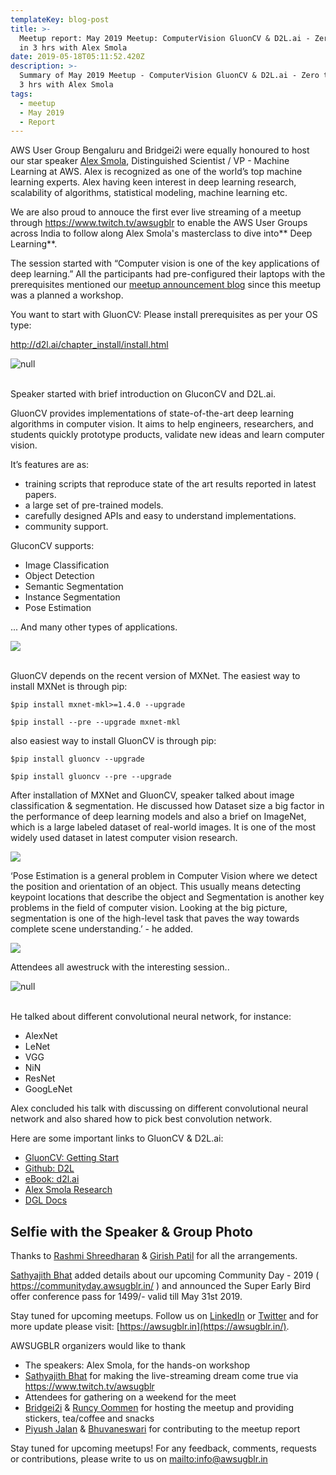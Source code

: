 ```yaml
---
templateKey: blog-post
title: >-
  Meetup report: May 2019 Meetup: ComputerVision GluonCV & D2L.ai - Zero to Hero
  in 3 hrs with Alex Smola
date: 2019-05-18T05:11:52.420Z
description: >-
  Summary of May 2019 Meetup - ComputerVision GluonCV & D2L.ai - Zero to Hero in
  3 hrs with Alex Smola
tags:
  - meetup
  - May 2019
  - Report
---
```

AWS User Group Bengaluru and Bridgei2i were equally honoured to host our star speaker [Alex Smola](https://alex.smola.org/), Distinguished Scientist / VP - Machine Learning at AWS. Alex is recognized as one of the world’s top machine learning experts. Alex having keen interest in deep learning research, scalability of algorithms, statistical modeling, machine learning etc. 

We are also proud to annouce the first ever live streaming of a meetup through <https://www.twitch.tv/awsugblr> to enable the AWS User Groups across India to follow along Alex Smola's masterclass to dive into** Deep Learning**. 

The session started with “Computer vision is one of the key applications of deep learning.” All the participants had pre-configured their laptops with the prerequisites mentioned our [meetup announcement blog](https://www.awsugblr.in/blog/2019-05-03-may-meetup-deep-learning-hands-on-workshop-with-alex-smola/) since this meetup was a planned a workshop.

You want to start with GluonCV: Please install prerequisites as per your OS type:

http://d2l.ai/chapter_install/install.html

![null](/img/alex_for_blog.jpg)

\
Speaker started with brief introduction on GluconCV and D2L.ai. 

GluonCV provides implementations of state-of-the-art deep learning algorithms in computer vision. It aims to help engineers, researchers, and students quickly prototype products, validate new ideas and learn computer vision.

It’s features are as:

* training scripts that reproduce state of the art results reported in latest papers.
* a large set of pre-trained models.
* carefully designed APIs and easy to understand implementations.
* community support.

GluconCV supports:

* Image Classification
* Object Detection
* Semantic Segmentation
* Instance Segmentation
* Pose Estimation 

... And many other types of applications.

![](/img/alex_gv.png)

\
GluonCV depends on the recent version of MXNet. The easiest way to install MXNet is through pip:

```
$pip install mxnet-mkl>=1.4.0 --upgrade
```

```
$pip install --pre --upgrade mxnet-mkl
```

also easiest way to install GluonCV is through pip:

```
$pip install gluoncv --upgrade
```

```
$pip install gluoncv --pre --upgrade
```

After installation of MXNet and GluonCV, speaker talked about image classification & segmentation. He discussed how Dataset size a big factor in the performance of deep learning models and also a brief on ImageNet, which is a large labeled dataset of real-world images. It is one of the most widely used dataset in latest computer vision research. 

![](/img/alex_imgnet.png)

‘Pose Estimation is a general problem in Computer Vision where we detect the position and orientation of an object. This usually means detecting keypoint locations that describe the object and Segmentation is another key problems in the field of computer vision. Looking at the big picture, segmentation is one of the high-level task that paves the way towards complete scene understanding.’ - he added.

![](/img/modelzoo.png)

Attendees all awestruck with the interesting session..

![null](/img/alex_attendees.jpg)

\
He talked about different convolutional neural network, for instance:

* AlexNet
* LeNet
* VGG
* NiN
* ResNet
* GoogLeNet

Alex concluded his talk with discussing on different convolutional neural network and also shared how to pick best convolution network.

Here are some important links to GluonCV & D2L.ai:

* [GluonCV: Getting Start](https://gluon-cv.mxnet.io/)
* [Github: D2L](https://github.com/d2l-ai/d2l-en)
* [eBook: d2l.ai](https://d2l.ai/)
* [Alex Smola Research](http://scholar.google.com.au/citations?user=Tb0ZrYwAAAAJ&hl=en)
* [DGL Docs](https://docs.dgl.ai/)

## Selfie with the Speaker & Group Photo



Thanks to [Rashmi Shreedharan](https://www.linkedin.com/in/rashmis/) & [Girish Patil](https://www.linkedin.com/in/girish-cloud/) for all the arrangements.

[Sathyajith Bhat](https://www.linkedin.com/in/sathyabhat/) added details about our upcoming Community Day - 2019 ( <https://communityday.awsugblr.in/> ) and announced the Super Early Bird offer conference pass for 1499/- valid till May 31st 2019.

Stay tuned for upcoming meetups. Follow us on [LinkedIn](https://www.linkedin.com/in/awsugblr/) or [Twitter](https://twitter.com/awsugblr) and for more update please visit:  [https://awsugblr.in](https://awsugblr.in/).

AWSUGBLR organizers would like to thank

* The speakers: Alex Smola, for the hands-on workshop
* [Sathyajith Bhat](https://www.linkedin.com/in/sathyabhat/) for making the live-streaming dream come true via <https://www.twitch.tv/awsugblr>
* Attendees for gathering on a weekend for the meet
* [Bridgei2i](https://bridgei2i.com/) & [Runcy Oommen](https://www.linkedin.com/in/runcyoommen/) for hosting the meetup and providing stickers, tea/coffee and snacks
* [Piyush Jalan](https://www.linkedin.com/in/piyush-jalan/) &  [Bhuvaneswari](https://www.linkedin.com/in/bhuvanas/) for contributing to the meetup report

Stay tuned for upcoming meetups! For any feedback, comments, requests or contributions, please write to us on <mailto:info@awsugblr.in>
